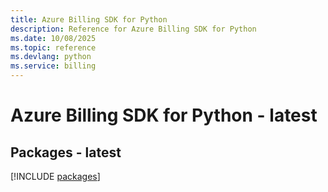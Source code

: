 ```yaml
---
title: Azure Billing SDK for Python
description: Reference for Azure Billing SDK for Python
ms.date: 10/08/2025
ms.topic: reference
ms.devlang: python
ms.service: billing
---
```

# Azure Billing SDK for Python - latest
## Packages - latest
[!INCLUDE [packages](billing-index.md)]